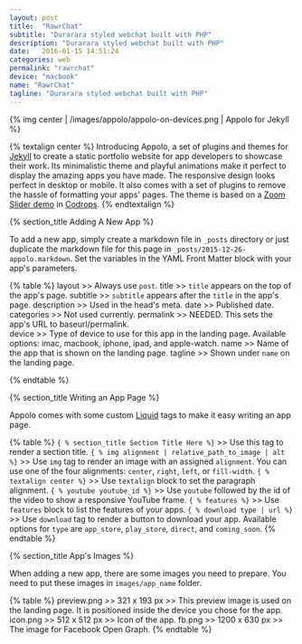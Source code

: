 ```yaml
---
layout: post
title:  "RawrChat"
subtitle: "Durarara styled webchat built with PHP"
description: "Durarara styled webchat built with PHP"
date:   2016-01-15 14:51:24
categories: web
permalink: "rawrchat"
device: "macbook"
name: "RawrChat"
tagline: "Durarara styled webchat built with PHP"
---
```


{% img center | /images/appolo/appolo-on-devices.png | Appolo for Jekyll %}

{% textalign center %}
Introducing Appolo, a set of plugins and themes for [Jekyll](http://jekyllrb.com) to create a static portfolio website for app developers to showcase their work. Its minimalistic theme and playful animations make it perfect to display the amazing apps you have made. The responsive design looks perfect in desktop or mobile. It also comes with a set of plugins to remove the hassle of formatting your apps' pages. The theme is based on a [Zoom Slider demo](http://tympanus.net/codrops/2015/07/06/zoom-slider/) in [Codrops](http://tympanus.net/codrops).
{% endtextalign %}

{% section_title Adding A New App %}

To add a new app, simply create a markdown file in `_posts` directory or just duplicate the markdown file for this page in `_posts/2015-12-26-appolo.markdown`. Set the variables in the YAML Front Matter block with your app's parameters.

{% table %}
layout >> Always use `post`.
title >> `title` appears on the top of the app's page.
subtitle >> `subtitle` appears after the `title` in the app's page.
description >> Used in the head's meta.
date >> Published date.
categories >> Not used currently.
permalink >> NEEDED. This sets the app's URL to baseurl/permalink.  
device >> Type of device to use for this app in the landing page. Available options: imac, macbook, iphone, ipad, and apple-watch.
name >> Name of the app that is shown on the landing page.
tagline >> Shown under `name` on the landing page.

{% endtable %}

{% section_title Writing an App Page %}

Appolo comes with some custom [Liquid](https://github.com/Shopify/liquid/wiki) tags to make it easy writing an app page.

{% table %}
`{ % section_title Section Title Here %}` >> Use this tag to render a section title.
`{ % img alignment | relative_path_to_image | alt %}` >> Use `img` tag to render an image with an assigned `alignment`. You can use one of the four alignments: `center`, `right`, `left`, or `fill-width`.
`{ % textalign center %}` >> Use `textalign` block to set the paragraph alignment.
`{ % youtube youtube_id %}` >> Use `youtube` followed by the id of the video to show a responsive YouTube frame.
`{ % features %}` >> Use `features` block to list the features of your apps.
`{ % download type | url %}` >> Use `download` tag to render a button to download your app. Available options for `type` are `app_store`, `play_store`, `direct`, and `coming_soon`.
{% endtable %}

{% section_title App's Images %}

When adding a new app, there are some images you need to prepare. You need to put these images in `images/app_name` folder.

{% table %}
preview.png >> 321 x 193 px >> This preview image is used on the landing page. It is positioned inside the device you chose for the app.
icon.png >> 512 x 512 px >> Icon of the app.
fb.png >> 1200 x 630 px >> The image for Facebook Open Graph.
{% endtable %}
